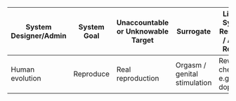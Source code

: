 System Designer/Admin | System Goal | Unaccountable or Unknowable Target | Surrogate | Limited System Resource / Agent Reward | Degenerate Exploit
|-|-|-|-|-|-|
Human evolution | Reproduce | Real reproduction | Orgasm / genital stimulation | Reward chemicals e.g. dopamine | Masturbation
